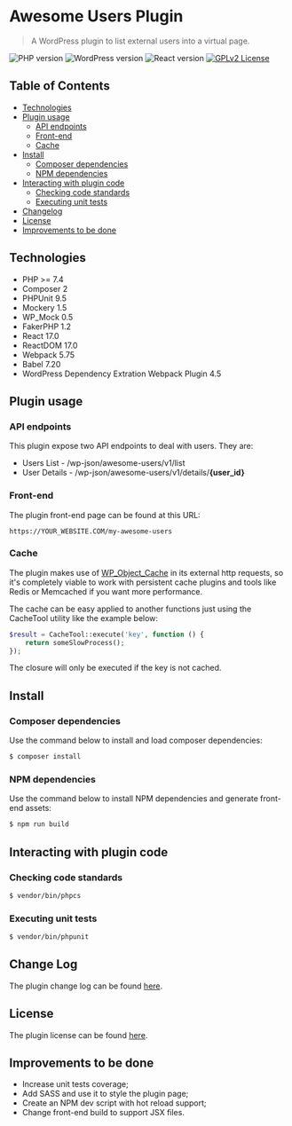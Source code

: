 # Awesome Users Plugin

> A WordPress plugin to list external users into a virtual page.

 ![PHP version](https://img.shields.io/badge/php-7.4%2B-7a86b8)
 ![WordPress version](https://img.shields.io/badge/WordPress-6%2B-117ac9)
 ![React version](https://img.shields.io/badge/React-17-61dafb)
 [![GPLv2 License](https://img.shields.io/badge/license-GPL--2.0-orange)](https://github.com/RaphaelBatagini/awesome-users-plugin/blob/main/LICENSE.md)

## Table of Contents
* [Technologies](#technologies)
* [Plugin usage](#plugin-usage)
  * [API endpoints](#api-endpoints)
  * [Front-end](#front-end)
  * [Cache](#cache)
* [Install](#install)
  * [Composer dependencies](#composer-dependencies)
  * [NPM dependencies](#npm-dependencies)
* [Interacting with plugin code](#interacting-with-plugin-code)
  * [Checking code standards](#checking-code-standards)
  * [Executing unit tests](#executing-unit-tests)
* [Changelog](#changelog)
* [License](#license)
* [Improvements to be done](#improvements-to-be-done)

## Technologies
- PHP >= 7.4
- Composer 2
- PHPUnit 9.5
- Mockery 1.5
- WP_Mock 0.5
- FakerPHP 1.2
- React 17.0
- ReactDOM 17.0
- Webpack 5.75
- Babel 7.20
- WordPress Dependency Extration Webpack Plugin 4.5
## Plugin usage
### API endpoints
This plugin expose two API endpoints to deal with users. They are:
- Users List - /wp-json/awesome-users/v1/list
- User Details - /wp-json/awesome-users/v1/details/**{user_id}**

### Front-end
The plugin front-end page can be found at this URL:
```
https://YOUR_WEBSITE.COM/my-awesome-users
```
### Cache
The plugin makes use of <a href="https://developer.wordpress.org/reference/classes/wp_object_cache/" target="_blank">WP_Object_Cache</a> in its external http requests, so it's completely viable to work with persistent cache plugins and tools like Redis or Memcached if you want more performance.

The cache can be easy applied to another functions just using the CacheTool utility like the example below:
```php
$result = CacheTool::execute('key', function () {
    return someSlowProcess();
});
```
The closure will only be executed if the key is not cached.

## Install
### Composer dependencies
Use the command below to install and load composer dependencies:
```sh
$ composer install
```

### NPM dependencies
Use the command below to install NPM dependencies and generate front-end assets:
```sh
$ npm run build
```

## Interacting with plugin code

### Checking code standards
```sh
$ vendor/bin/phpcs
```
### Executing unit tests
```sh
$ vendor/bin/phpunit
```
## Change Log
The plugin change log can be found [here](./CHANGELOG.md).
## License
The plugin license can be found [here](./LICENSE.md).

## Improvements to be done
- Increase unit tests coverage;
- Add SASS and use it to style the plugin page;
- Create an NPM dev script with hot reload support;
- Change front-end build to support JSX files.